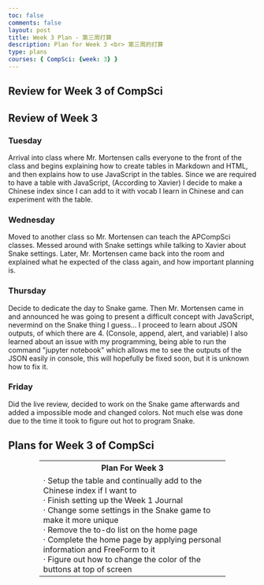 ```yaml
---
toc: false
comments: false
layout: post
title: Week 3 Plan - 第三周打算
description: Plan for Week 3 <br> 第三周的打算
type: plans
courses: { CompSci: {week: 3} }
---
```

<style>
    table {
        border-collapse: collapse;
    }
    tr, td, th {
        border-left: none;
        border-right: none;
    }
    table.center {
        margin-left: auto; 
        margin-right: auto;
    }
</style>
## Review for Week 3 of CompSci

## Review of Week 3


### Tuesday
Arrival into class where Mr. Mortensen calls everyone to the front of the class and begins explaining how to create tables in Markdown and HTML, and then explains how to use JavaScript in the tables. Since we are required to have a table with JavaScript, (According to Xavier) I decide to make a Chinese index since I can add to it with vocab I learn in Chinese and can experiment with the table.

### Wednesday
Moved to another class so Mr. Mortensen can teach the APCompSci classes. Messed around with Snake settings while talking to Xavier about Snake settings. Later, Mr. Mortensen came back into the room and explained what he expected of the class again, and how important planning is.

### Thursday
Decide to dedicate the day to Snake game. Then Mr. Mortensen came in and announced he was going to present a difficult concept with JavaScript, nevermind on the Snake thing I guess...
I proceed to learn about JSON outputs, of which there are 4. (Console, append, alert, and variable) I also learned about an issue with my programming, being able to run the command "jupyter notebook" which allows me to see the outputs of the JSON easily in console, this will hopefully be fixed soon, but it is unknown how to fix it.

### Friday
Did the live review, decided to work on the Snake game afterwards and added a impossible mode and changed colors. Not much else was done due to the time it took to figure out hot to program Snake.

## Plans for Week 3 of CompSci
<table class="center" style="width:75%">
    <tr>
        <th style="text-align:center">Plan For Week 3</th>
    </tr>
    <tr style="height:200px">
        <td><span>&#183;</span> Setup the table and continually add to the Chinese index if I want to
        <br><span>&#183;</span> Finish setting up the Week 1 Journal
        <br><span>&#183;</span> Change some settings in the Snake game to make it more unique
        <br><span>&#183;</span> Remove the to-do list on the home page
        <br><span>&#183;</span> Complete the home page by applying personal information and FreeForm to it
        <br><span>&#183;</span> Figure out how to change the color of the buttons at top of screen
        </td>
    </tr>
</table> 